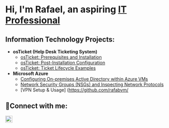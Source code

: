 <h1>Hi, I'm Rafael, an aspiring <a href="https://linkedin.com/in/rafael-melendez-8aa55b17a/">IT Professional</a></h1>

<h2> Information Technology Projects:</h2>

- <b>osTicket (Help Desk Ticketing System)</b>
  - [osTicket: Prerequisites and Installation](https://github.com/rafabvm/osticket-prereqs)
  - [osTicket: Post-Installation Configuration](https://github.com/rafabvm/osticket-postinstall)
  - [osTicket: Ticket Lifecycle Examples](https://github.com/rafabvm/ticket-lifecycle)
- <b>Microsoft Azure</b>
  - [Configuring On-premises Active Directory within Azure VMs](https://github.com/rafabvm/Configuring-On-premises-Active-Directory-within-Azure-VMs)
  - [Network Security Groups (NSGs) and Inspecting Network Protocols](https://github.com/rafabvm/azure-network-protocols)
  - [VPN Setup & Usage] (https://github.com/rafabvm/

<h2>🤳Connect with me:</h2>

[<img align="left" alt="Rafael | LinkedIn" width="22px" src="https://cdn.jsdelivr.net/npm/simple-icons@v3/icons/linkedin.svg" />][linkedin]



[linkedin]: https://www.linkedin.com/in/rafael-melendez-8aa55b17a/

